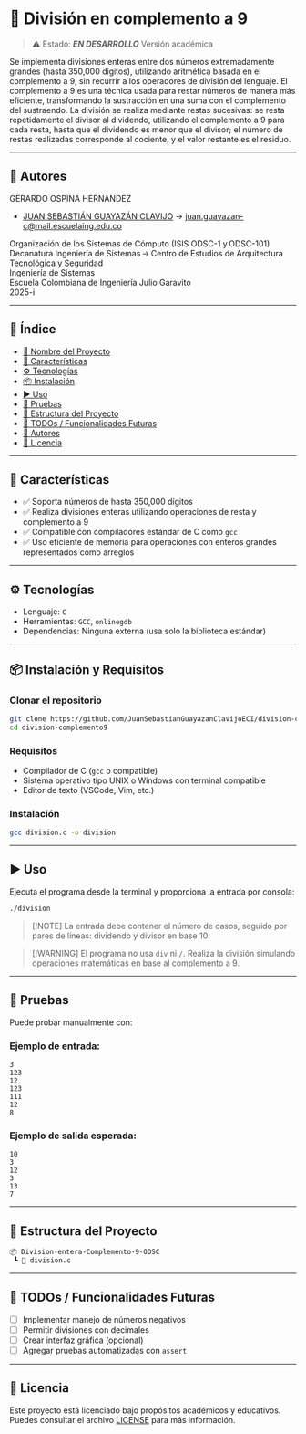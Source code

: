 # 📌 División en complemento a 9

> ⚠️ Estado: ***EN DESARROLLO*** Versión académica

Se implementa divisiones enteras entre dos números extremadamente grandes (hasta 350,000 dígitos), utilizando aritmética basada en el complemento a 9, sin recurrir a los operadores de división del lenguaje. El complemento a 9 es una técnica usada para restar números de manera más eficiente, transformando la sustracción en una suma con el complemento del sustraendo. La división se realiza mediante restas sucesivas: se resta repetidamente el divisor al dividendo, utilizando el complemento a 9 para cada resta, hasta que el dividendo es menor que el divisor; el número de restas realizadas corresponde al cociente, y el valor restante es el residuo.

---

## 👥 Autores
GERARDO OSPINA HERNANDEZ

- [JUAN SEBASTIÁN GUAYAZÁN CLAVIJO](https://github.com/JSGC-ECI) → <juan.guayazan-c@mail.escuelaing.edu.co>

Organización de los Sistemas de Cómputo (ISIS ODSC-1 y ODSC-101)      
Decanatura Ingeniería de Sistemas → Centro de Estudios de Arquitectura Tecnológica y Seguridad     
Ingeniería de Sistemas    
Escuela Colombiana de Ingeniería Julio Garavito     
2025-i

---

## 🧠 Índice

- [📌 Nombre del Proyecto](#-división-en-complemento-a-9)
- [🚀 Características](#-características)
- [⚙️ Tecnologías](#️-tecnologías)
- [📦 Instalación](#-instalación-y-requisitos)
- [▶️ Uso](#️-uso)
- [🧪 Pruebas](#-pruebas)
- [📁 Estructura del Proyecto](#-estructura-del-proyecto)
- [📌 TODOs / Funcionalidades Futuras](#-todos--funcionalidades-futuras)
- [👥 Autores](#-autores)
- [📄 Licencia](#-licencia)

---

## 🚀 Características

- ✅ Soporta números de hasta 350,000 dígitos
- ✅ Realiza divisiones enteras utilizando operaciones de resta y complemento a 9
- ✅ Compatible con compiladores estándar de C como `gcc`
- ✅ Uso eficiente de memoria para operaciones con enteros grandes representados como arreglos

---

## ⚙️ Tecnologías

- Lenguaje: `C`
- Herramientas: `GCC`, `onlinegdb`
- Dependencias: Ninguna externa (usa solo la biblioteca estándar)

---

## 📦 Instalación y Requisitos

### Clonar el repositorio

```bash
git clone https://github.com/JuanSebastianGuayazanClavijoECI/division-complemento9.git
cd division-complemento9
````

### Requisitos

* Compilador de C (`gcc` o compatible)
* Sistema operativo tipo UNIX o Windows con terminal compatible
* Editor de texto (VSCode, Vim, etc.)

### Instalación

```bash
gcc division.c -o division
```

---

## ▶️ Uso

Ejecuta el programa desde la terminal y proporciona la entrada por consola:

```bash
./division
```


> \[!NOTE]
> La entrada debe contener el número de casos, seguido por pares de líneas: dividendo y divisor en base 10.

> \[!WARNING]
> El programa no usa `div` ni `/`. Realiza la división simulando operaciones matemáticas en base al complemento a 9.

---

## 🧪 Pruebas

Puede probar manualmente con:

### Ejemplo de entrada:

```
3
123
12
123
111
12
8
```

### Ejemplo de salida esperada:

```
10
3
12
3
13
7
```


---

## 📁 Estructura del Proyecto

```bash
📦 Division-entera-Complemento-9-ODSC
 ┗ 📜 division.c
```

---

## 📌 TODOs / Funcionalidades Futuras

* [ ] Implementar manejo de números negativos
* [ ] Permitir divisiones con decimales
* [ ] Crear interfaz gráfica (opcional)
* [ ] Agregar pruebas automatizadas con `assert`

---

## 📄 Licencia

Este proyecto está licenciado bajo propósitos académicos y educativos. Puedes consultar el archivo [LICENSE](./LICENSE) para más información.
